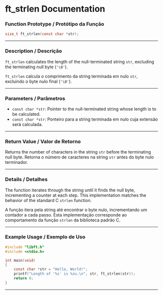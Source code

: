 # ft\_strlen Documentation

### Function Prototype / Protótipo da Função

```c
size_t ft_strlen(const char *str);
```

---

### Description / Descrição

`ft_strlen` calculates the length of the null-terminated string `str`, excluding the terminating null byte (`'\0'`).

`ft_strlen` calcula o comprimento da string terminada em nulo `str`, excluindo o byte nulo final (`'\0'`).

---

### Parameters / Parâmetros

- `const char *str`: Pointer to the null-terminated string whose length is to be calculated.
&nbsp;
- `const char *str`: Ponteiro para a string terminada em nulo cuja extensão será calculada.

---

### Return Value / Valor de Retorno

Returns the number of characters in the string `str` before the terminating null byte.
Retorna o número de caracteres na string `str` antes do byte nulo terminador.

---

### Details / Detalhes

The function iterates through the string until it finds the null byte, incrementing a counter at each step.
This implementation matches the behavior of the standard C `strlen` function.

A função itera pela string até encontrar o byte nulo, incrementando um contador a cada passo.
Esta implementação corresponde ao comportamento da função `strlen` da biblioteca padrão C.

---

### Example Usage / Exemplo de Uso

```c
#include "libft.h"
#include <stdio.h>

int main(void)
{
    const char *str = "Hello, World!";
    printf("Length of '%s' is %zu.\n", str, ft_strlen(str));
    return 0;
}
```

---
